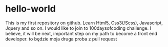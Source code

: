 # hello-world
This is my first repository on github. Learn Html5, Css3(/Scss), Javascript, Jquery and so on.
I would like to join to 100daysofcoding challenge. I believe, it will be next, important step on my path to become a front end developer.
to będzie moja druga proba z pull request

